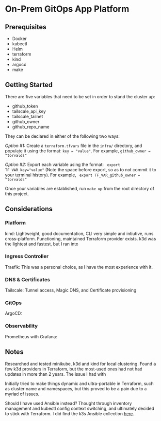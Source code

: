 # On-Prem GitOps App Platform

## Prerequisites
- Docker
- kubectl
- Helm
- terraform
- kind
- argocd
- make

## Getting Started
There are five variables that need to be set in order to stand the cluster up:

- github_token
- tailscale_api_key
- tailscale_tailnet
- github_owner
- github_repo_name

They can be declared in either of the following two ways:

*Option #1:* Create a `terraform.tfvars` file in the `infra/` directory, and populate it using the format: `key = "value"`. For example, `github_owner = "torvalds"`

*Option #2:* Export each variable using the format: ` export TF_VAR_key="value"` (Note the space before export, so as to not commit it to your terminal history). For example, ` export TF_VAR_github_owner = "torvalds"`

Once your variables are established, run `make up` from the root directory of this project.

## Considerations

### Platform
kind: Lightweight, good documentation, CLI very simple and intiutive, runs cross-platform. Functioning, maintained Terraform provider exists. k3d was the lightest and fastest, but I ran into 


### Ingress Controller
Traefik: This was a personal choice, as I have the most experience with it. 

### DNS & Certificates
Tailscale: Tunnel access, Magic DNS, and Certificate provisioning 

### GitOps
ArgoCD: 

### Observability
Prometheus with Grafana: 

## Notes
Researched and tested minikube, k3d and kind for local clustering. Found a few k3d providers in Terraform, but the most-used ones had not had updates in more than 2 years. The issue I had with 

Initially tried to make things dynamic and ultra-portable in Terraform, such as cluster name and namespaces, but this proved to be a pain due to a myriad of issues. 

Should I have used Ansible instead? Thought through inventory management and kubectl config context switching, and ultimately decided to stick with Terraform. I did find the k3s Ansible collection [here](https://github.com/k3s-io/k3s-ansible).